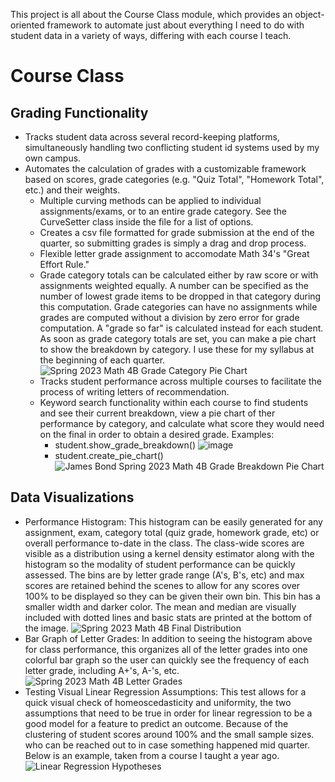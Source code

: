 This project is all about the Course Class module, which provides an object-oriented framework to automate just about everything I need to do with student data in a variety of ways, differing with each course I teach. 
# Course Class
## Grading Functionality
* Tracks student data across several record-keeping platforms, simultaneously handling two conflicting student id systems used by my own campus. 
* Automates the calculation of grades with a customizable framework based on scores, grade categories (e.g. "Quiz Total", "Homework Total", etc.) and their weights.
  * Multiple curving methods can be applied to individual assignments/exams, or to an entire grade category. See the CurveSetter class inside the file for a list of options.
  * Creates a csv file formatted for grade submission at the end of the quarter, so submitting grades is simply a drag and drop process.
  * Flexible letter grade assignment to accomodate Math 34's "Great Effort Rule."
  * Grade category totals can be calculated either by raw score or with assignments weighted equally. A number can be specified as the number of lowest grade items to be dropped in that category during this computation. Grade categories can have no assignments while grades are computed without a division by zero error for grade computation. A "grade so far" is calculated instead for each student. As soon as grade category totals are set, you can make a pie chart to show the breakdown by category. I use these for my syllabus at the beginning of each quarter.
![Spring 2023 Math 4B Grade Category Pie Chart](https://github.com/Finer-Things/Grading-Script-3.0/assets/96888276/0aec7c0a-4141-4360-a252-2310389a6e47)
  * Tracks student performance across multiple courses to facilitate the process of writing letters of recommendation.
  * Keyword search functionality within each course to find students and see their current breakdown, view a pie chart of ther performance by category, and calculate what score they would need on the final in order to obtain a desired grade.
Examples:
    * student.show_grade_breakdown()
![image](https://github.com/Finer-Things/Grading-Script-3.0/assets/96888276/f02b49ce-881c-4081-a643-92ad089968a6)
    * student.create_pie_chart()
![James Bond Spring 2023 Math 4B Grade Breakdown Pie Chart](https://github.com/Finer-Things/Grading-Script-3.0/assets/96888276/c71927a6-8b2f-42b9-b64d-e5e22ce00fa0)

## Data Visualizations
* Performance Histogram: This histogram can be easily generated for any assignment, exam, category total (quiz grade, homework grade, etc) or overall performance to-date in the class. The class-wide scores are visible as a distribution using a kernel density estimator along with the histogram so the modality of student performance can be quickly assessed. The bins are by letter grade range (A's, B's, etc) and max scores are retained behind the scenes to allow for any scores over 100% to be displayed so they can be given their own bin. This bin has a smaller width and darker color. The mean and median are visually included with dotted lines and basic stats are printed at the bottom of the image.
![Spring 2023 Math 4B Final Distribution](https://github.com/Finer-Things/Grading-Script-3.0/assets/96888276/42c80305-7bc8-46d1-b610-6280209f16c5)
* Bar Graph of Letter Grades: In addition to seeing the histogram above for class performance, this organizes all of the letter grades into one colorful bar graph so the user can quickly see the frequency of each letter grade, including A+'s, A-'s, etc.
![Spring 2023 Math 4B Letter Grades](https://github.com/Finer-Things/Grading-Script-3.0/assets/96888276/465bac70-8152-499f-af1a-cf4ed2d1073e)
* Testing Visual Linear Regression Assumptions: This test allows for a quick visual check of homeoscedasticity and uniformity, the two assumptions that need to be true in order for linear regression to be a good model for a feature to predict an outcome. Because of the clustering of student scores around 100% and the small sample sizes. who can be reached out to in case something happened mid quarter. Below is an example, taken from a course I taught a year ago. 
![Linear Regression Hypotheses](https://github.com/Finer-Things/Grading-Script-3.0/assets/96888276/c472bc0a-cc34-4e1a-a4bc-410ff65fa0f6)

